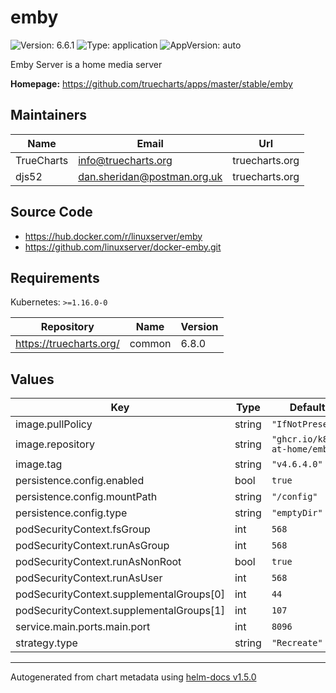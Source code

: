 # emby

![Version: 6.6.1](https://img.shields.io/badge/Version-6.6.1-informational?style=flat-square) ![Type: application](https://img.shields.io/badge/Type-application-informational?style=flat-square) ![AppVersion: auto](https://img.shields.io/badge/AppVersion-auto-informational?style=flat-square)

Emby Server is a home media server

**Homepage:** <https://github.com/truecharts/apps/master/stable/emby>

## Maintainers

| Name | Email | Url |
| ---- | ------ | --- |
| TrueCharts | info@truecharts.org | truecharts.org |
| djs52 | dan.sheridan@postman.org.uk | truecharts.org |

## Source Code

* <https://hub.docker.com/r/linuxserver/emby>
* <https://github.com/linuxserver/docker-emby.git>

## Requirements

Kubernetes: `>=1.16.0-0`

| Repository | Name | Version |
|------------|------|---------|
| https://truecharts.org/ | common | 6.8.0 |

## Values

| Key | Type | Default | Description |
|-----|------|---------|-------------|
| image.pullPolicy | string | `"IfNotPresent"` |  |
| image.repository | string | `"ghcr.io/k8s-at-home/emby"` |  |
| image.tag | string | `"v4.6.4.0"` |  |
| persistence.config.enabled | bool | `true` |  |
| persistence.config.mountPath | string | `"/config"` |  |
| persistence.config.type | string | `"emptyDir"` |  |
| podSecurityContext.fsGroup | int | `568` |  |
| podSecurityContext.runAsGroup | int | `568` |  |
| podSecurityContext.runAsNonRoot | bool | `true` |  |
| podSecurityContext.runAsUser | int | `568` |  |
| podSecurityContext.supplementalGroups[0] | int | `44` |  |
| podSecurityContext.supplementalGroups[1] | int | `107` |  |
| service.main.ports.main.port | int | `8096` |  |
| strategy.type | string | `"Recreate"` |  |

----------------------------------------------
Autogenerated from chart metadata using [helm-docs v1.5.0](https://github.com/norwoodj/helm-docs/releases/v1.5.0)
